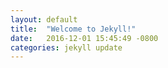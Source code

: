 ```yaml
---
layout: default
title:  "Welcome to Jekyll!"
date:   2016-12-01 15:45:49 -0800
categories: jekyll update
---
```

